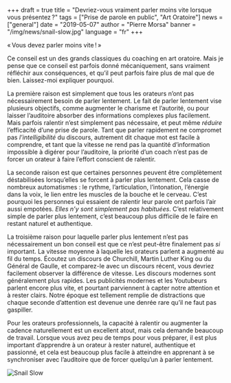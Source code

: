 +++
draft = true
title = "Devriez-vous vraiment parler moins vite lorsque vous présentez ?"
tags = ["Prise de parole en public", "Art Oratoire"]
news = ["general"]
date = "2019-05-07"
author = "Pierre Morsa"
banner = "/img/news/snail-slow.jpg"
language = "fr"
+++

« Vous devez parler moins vite ! »

Ce conseil est un des grands classiques du coaching en art oratoire. Mais je pense que ce conseil est parfois donné mécaniquement, sans vraiment réfléchir aux conséquences, et qu’il peut parfois faire plus de mal que de bien. Laissez-moi expliquer pourquoi. 

La première raison est simplement que tous les orateurs n’ont pas nécessairement besoin de parler lentement. Le fait de parler lentement vise plusieurs objectifs, comme augmenter le charisme et l’autorité, ou pour laisser l’auditoire absorber des informations complexes plus facilement. Mais parfois ralentir n’est simplement pas nécessaire, et peut même *réduire* l’efficacité d’une prise de parole. Tant que parler rapidement ne compromet pas *l’intelligibilité* du discours, autrement dit chaque mot est facile à comprendre, et tant que la vitesse ne rend pas la quantité d’information impossible à digérer pour l’auditoire, la priorité d’un coach n’est pas de forcer un orateur à faire l’effort conscient de ralentir.

La seconde raison est que certaines personnes peuvent être complètement déstabilisées lorsqu’elles se forcent à parler plus lentement. Cela casse de nombreux automatismes : le rythme, l’articulation, l’intonation, l’énergie dans la voix, le lien entre les muscles de la bouche et le cerveau. C’est pourquoi les personnes qui essaient de ralentir leur parole ont parfois l’air aussi empotées. *Elles n’y sont simplement pas habituées*. C’est relativement simple de parler plus lentement, c’est beaucoup plus difficile de le faire en restant naturel et authentique.

La troisième raison pour laquelle parler plus lentement n’est pas nécessairement un bon conseil est que ce n’est peut-être finalement pas *si* important. La vitesse moyenne à laquelle les orateurs parlent a augmenté au fil du temps. Écoutez un discours de Churchill, Martin Luther King ou du Général de Gaulle, et comparez-le avec un discours récent, vous devriez facilement observer la différence de vitesse. Les discours modernes sont généralement plus rapides. Les publicités modernes et les Youtubeurs parlent encore plus vite, et pourtant parviennent à capter notre attention et à rester clairs. Notre époque est tellement remplie de distractions que chaque seconde d’attention est devenue une denrée rare qu’il ne faut pas gaspiller.

Pour les orateurs professionnels, la capacité à ralentir ou augmenter la cadence naturellement est un excellent atout, mais cela demande beaucoup de travail. Lorsque vous avez peu de temps pour vous préparer, il est plus important d’apprendre à un orateur à rester naturel, authentique et passionné, et cela est beaucoup plus facile à atteindre en apprenant à se synchroniser avec l’auditoire que de forcer quelqu’un à parler lentement.

![Snail Slow](/img/news/snail-slow.jpg)